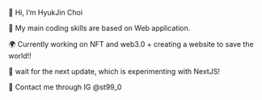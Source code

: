 👾 Hi, I’m HyukJin Choi

🤖 My main coding skills are based on Web application. 

🌍 Currently working on NFT and web3.0 + creating a website to save the world!!

🤡 wait for the next update, which is experimenting with NextJS!

💩 Contact me through IG @st99_0
